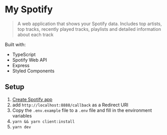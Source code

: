 # My Spotify

> A web application that shows your Spotify data. Includes top artists, top tracks, recently played tracks, playlists and detailed information about each track

Built with:

- TypeScript
- Spotify Web API
- Express
- Styled Components

## Setup

1. [Create Spotify app](https://developer.spotify.com/dashboard/applications) 
2. add `http://localhost:8888/callback` as a Redirect URI
3. Copy the `.env.example` file to a `.env` file and fill in the environment variables
4. `yarn && yarn client:install`
5. `yarn dev`
